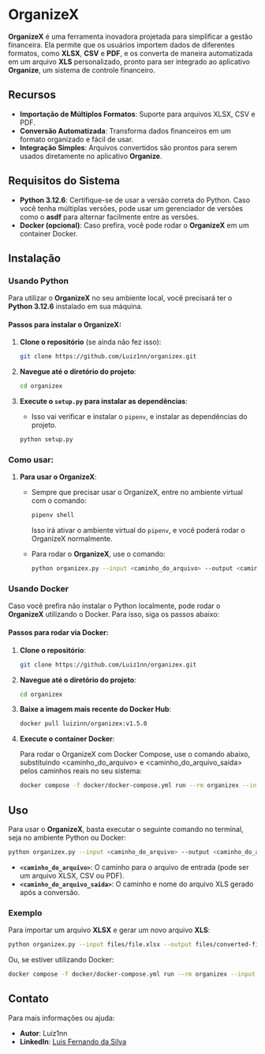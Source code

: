 # OrganizeX

**OrganizeX** é uma ferramenta inovadora projetada para simplificar a gestão financeira. Ela permite que os usuários importem dados de diferentes formatos, como **XLSX**, **CSV** e **PDF**, e os converta de maneira automatizada em um arquivo **XLS** personalizado, pronto para ser integrado ao aplicativo **Organize**, um sistema de controle financeiro.

## Recursos

- **Importação de Múltiplos Formatos**: Suporte para arquivos XLSX, CSV e PDF.
- **Conversão Automatizada**: Transforma dados financeiros em um formato organizado e fácil de usar.
- **Integração Simples**: Arquivos convertidos são prontos para serem usados diretamente no aplicativo **Organize**.

## Requisitos do Sistema

- **Python 3.12.6**: Certifique-se de usar a versão correta do Python. Caso você tenha múltiplas versões, pode usar um gerenciador de versões como o **asdf** para alternar facilmente entre as versões.
- **Docker (opcional)**: Caso prefira, você pode rodar o **OrganizeX** em um container Docker.

## Instalação

### Usando Python

Para utilizar o **OrganizeX** no seu ambiente local, você precisará ter o **Python 3.12.6** instalado em sua máquina.

#### Passos para instalar o OrganizeX:

1. **Clone o repositório** (se ainda não fez isso):

   ```bash
   git clone https://github.com/Luiz1nn/organizex.git
   ```

2. **Navegue até o diretório do projeto**:

   ```bash
   cd organizex
   ```

3. **Execute o `setup.py` para instalar as dependências**:
   - Isso vai verificar e instalar o `pipenv`, e instalar as dependências do projeto.
   ```bash
   python setup.py
   ```

### Como usar:

1. **Para usar o OrganizeX**:

   - Sempre que precisar usar o OrganizeX, entre no ambiente virtual com o comando:

     ```bash
     pipenv shell
     ```

     Isso irá ativar o ambiente virtual do `pipenv`, e você poderá rodar o OrganizeX normalmente.

   - Para rodar o **OrganizeX**, use o comando:
     ```bash
     python organizex.py --input <caminho_do_arquivo> --output <caminho_do_arquivo_saida>
     ```

### Usando Docker

Caso você prefira não instalar o Python localmente, pode rodar o **OrganizeX** utilizando o Docker. Para isso, siga os passos abaixo:

#### Passos para rodar via Docker:

1. **Clone o repositório**:

   ```bash
   git clone https://github.com/Luiz1nn/organizex.git
   ```

2. **Navegue até o diretório do projeto**:

   ```bash
   cd organizex
   ```

3. **Baixe a imagem mais recente do Docker Hub**:

   ```bash
   docker pull luizinn/organizex:v1.5.0
   ```

4. **Execute o container Docker**:

   Para rodar o OrganizeX com Docker Compose, use o comando abaixo, substituindo <caminho_do_arquivo> e <caminho_do_arquivo_saida> pelos caminhos reais no seu sistema:

   ```bash
   docker compose -f docker/docker-compose.yml run --rm organizex --input files/file.xlsx --output files/converted-file.xls
   ```

## Uso

Para usar o **OrganizeX**, basta executar o seguinte comando no terminal, seja no ambiente Python ou Docker:

```bash
python organizex.py --input <caminho_do_arquivo> --output <caminho_do_arquivo_saida>
```

- **`<caminho_do_arquivo>`**: O caminho para o arquivo de entrada (pode ser um arquivo XLSX, CSV ou PDF).
- **`<caminho_do_arquivo_saida>`**: O caminho e nome do arquivo XLS gerado após a conversão.

### Exemplo

Para importar um arquivo **XLSX** e gerar um novo arquivo **XLS**:

```bash
python organizex.py --input files/file.xlsx --output files/converted-file.xls
```

Ou, se estiver utilizando Docker:

```bash
docker compose -f docker/docker-compose.yml run --rm organizex --input files/file.xlsx --output files/converted-file.xls
```

## Contato

Para mais informações ou ajuda:

- **Autor**: Luiz1nn
- **LinkedIn**: [Luis Fernando da Silva](https://www.linkedin.com/in/luis-fernando-s/)
